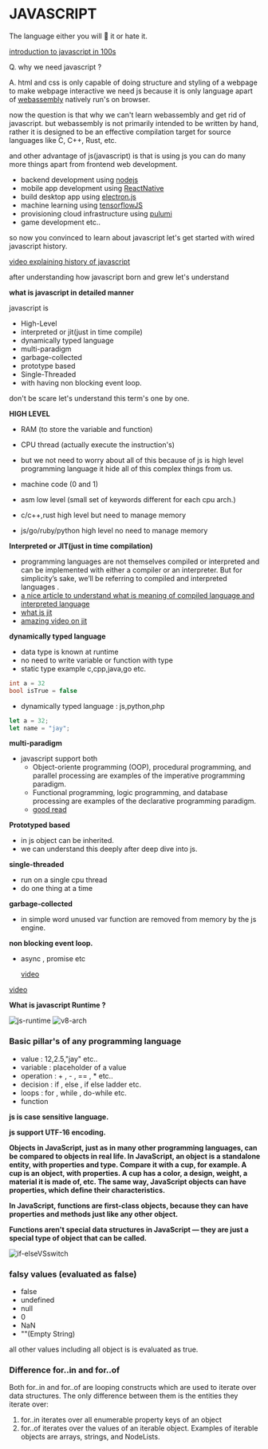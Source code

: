 # JAVASCRIPT

The language either you will 💖 it or hate it.

[introduction to javascript in 100s](https://www.youtube.com/watch?v=DHjqpvDnNGE)

Q. why we need javascript ?

A. html and css is only capable of doing structure and styling of a webpage to make webpage interactive we need js because it is only language apart of [webassembly](https://developer.mozilla.org/en-US/docs/WebAssembly/Concepts#:~:text=WebAssembly%20is%20a%20new%20type,C%2B%2B%2C%20Rust%2C%20etc.) natively run's on browser.

now the question is that why we can't learn webassembly and get rid of javascript. but webassembly is not primarily intended to be written by hand, rather it is designed to be an effective compilation target for source languages like C, C++, Rust, etc.

and other advantage of js(javascript) is that is using js you can do many more things apart from frontend web development.

- backend development using [nodejs](http://nodejs.org/)
- mobile app development using [ReactNative](https://reactnative.dev/)
- build desktop app using [electron.js](https://www.electronjs.org/)
- machine learning using [tensorflowJS](https://www.tensorflow.org/js)
- provisioning cloud infrastructure using [pulumi](https://www.pulumi.com/docs/intro/languages/javascript/)
- game development
  etc..

so now you convinced to learn about javascript let's get started with wired javascript history.

[video explaining history of javascript](https://www.youtube.com/watch?v=Sh6lK57Cuk4)

after understanding how javascript born and grew let's understand

**what is javascript in detailed manner**

javascript is

- High-Level
- interpreted or jit(just in time compile)
- dynamically typed language
- multi-paradigm
- garbage-collected
- prototype based
- Single-Threaded
- with having non blocking event loop.

don't be scare let's understand this term's one by one.

**HIGH LEVEL**

- RAM (to store the variable and function)
- CPU thread (actually execute the instruction's)
- but we not need to worry about all of this because of js is high level programming language it hide all of this complex things from us.

- machine code (0 and 1)
- asm low level (small set of keywords different for each cpu arch.)
- c/c++,rust high level but need to manage memory
- js/go/ruby/python high level no need to manage memory

**Interpreted or JIT(just in time compilation)**

- programming languages are not themselves compiled or interpreted and can be implemented with either a compiler or an interpreter. But for simplicity’s sake, we’ll be referring to compiled and interpreted languages .
- [a nice article to understand what is meaning of compiled language and interpreted language](https://www.educative.io/blog/compiled-vs-interpreted-language)
- [what is jit](https://hacks.mozilla.org/2017/02/a-crash-course-in-just-in-time-jit-compilers/)
- [amazing video on jit](https://www.youtube.com/watch?v=d7KHAVaX_Rs&t=134s)

**dynamically typed language**

- data type is known at runtime
- no need to write variable or function with type
- static type example c,cpp,java,go etc.

```c
int a = 32
bool isTrue = false
```

- dynamically typed language : js,python,php

```js
let a = 32;
let name = "jay";
```

**multi-paradigm**

- javascript support both
  - Object-oriente programming (OOP), procedural programming, and parallel processing are examples of the imperative programming paradigm.
  - Functional programming, logic programming, and database processing are examples of the declarative programming paradigm.
  - [good read](https://javascript.plainenglish.io/what-are-javascript-programming-paradigms-3ef0f576dfdb)

**Prototyped based**

- in js object can be inherited.
- we can understand this deeply after deep dive into js.

**single-threaded**

- run on a single cpu thread
- do one thing at a time

**garbage-collected**

- in simple word unused var function are removed from memory by the js engine.

**non blocking event loop.**

- async , promise etc

  [video](https://www.youtube.com/watch?v=8aGhZQkoFbQ&t=8s)

[video](https://www.youtube.com/watch?v=FSs_JYwnAdI)

**What is javascript Runtime ?**

![js-runtime](./images/javascript-runtime-environment.png)
![v8-arch](./images/v8-engine-arch.webp)

### Basic pillar's of any programming language

- value : 12,2.5,"jay" etc..
- variable : placeholder of a value
- operation : + , - , == , \* etc..
- decision : if , else , if else ladder etc.
- loops : for , while , do-while etc.
- function

**js is case sensitive language.**

**js support UTF-16 encoding.**

**Objects in JavaScript, just as in many other programming languages, can be compared to objects in real life. In JavaScript, an object is a standalone entity, with properties and type. Compare it with a cup, for example. A cup is an object, with properties. A cup has a color, a design, weight, a material it is made of, etc. The same way, JavaScript objects can have properties, which define their characteristics.**

**In JavaScript, functions are first-class objects, because they can have properties and methods just like any other object.**

**Functions aren't special data structures in JavaScript — they are just a special type of object that can be called.**

![if-elseVSswitch](images/if-elseVSswitch.png)

### **falsy values (evaluated as false)**

- false
- undefined
- null
- 0
- NaN
- ""(Empty String)

all other values including all object is is evaluated as true.

### **Difference for..in and for..of**

Both for..in and for..of are looping constructs which are used to iterate over data structures. The only difference between them is the entities they iterate over:

1. for..in iterates over all enumerable property keys of an object
2. for..of iterates over the values of an iterable object. Examples of iterable objects are arrays, strings, and NodeLists.
